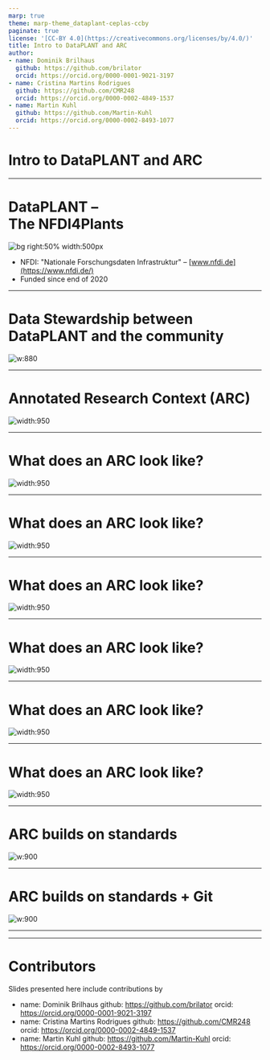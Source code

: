 ```yaml
---
marp: true
theme: marp-theme_dataplant-ceplas-ccby
paginate: true
license: '[CC-BY 4.0](https://creativecommons.org/licenses/by/4.0/)'
title: Intro to DataPLANT and ARC
author:
- name: Dominik Brilhaus
  github: https://github.com/brilator
  orcid: https://orcid.org/0000-0001-9021-3197
- name: Cristina Martins Rodrigues
  github: https://github.com/CMR248
  orcid: https://orcid.org/0000-0002-4849-1537
- name: Martin Kuhl
  github: https://github.com/Martin-Kuhl
  orcid: https://orcid.org/0000-0002-8493-1077
---
```


# Intro to DataPLANT and ARC

---

# DataPLANT &ndash; <br>The NFDI4Plants

![bg right:50% width:500px](./../../img/DataPLANT_TaskAreas.svg)

- NFDI: "Nationale Forschungsdaten Infrastruktur" &ndash; [www.nfdi.de](https://www.nfdi.de/)
- Funded since end of 2020

---

# Data Stewardship between DataPLANT and the community  <!-- fit -->

![w:880](././../../img/DataPLANT-collaborationCEPLAS.drawio.png)

---

# Annotated Research Context (ARC)

![width:950](./../../img/ARC_DataCentricIntegration_img1.png)

---

# What does an ARC look like?

![width:950](./../../img/ARC_fillWithData_seq1.png)

---

# What does an ARC look like?

![width:950](./../../img/ARC_fillWithData_seq2.png)

---

# What does an ARC look like?

![width:950](./../../img/ARC_fillWithData_seq3.png)

---

# What does an ARC look like?

![width:950](./../../img/ARC_fillWithData_seq4.png)

---

# What does an ARC look like?

![width:950](./../../img/ARC_fillWithData_seq5.png)

---

# What does an ARC look like?

![width:950](./../../img/ARC_fillWithData_seq6.png)

---

# ARC builds on standards

![w:900](./../../img/ARC_BuildsOnStandards1.png)

---

# ARC builds on standards + Git

![w:900](./../../img/ARC_BuildsOnStandards2.png)

---

---

# Contributors

Slides presented here include contributions by

- name: Dominik Brilhaus
  github: https://github.com/brilator
  orcid: https://orcid.org/0000-0001-9021-3197
- name: Cristina Martins Rodrigues
  github: https://github.com/CMR248
  orcid: https://orcid.org/0000-0002-4849-1537
- name: Martin Kuhl
  github: https://github.com/Martin-Kuhl
  orcid: https://orcid.org/0000-0002-8493-1077

